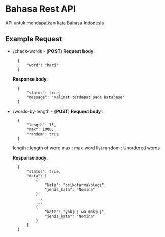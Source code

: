 # Bahasa Rest API
API untuk mendapatkan kata Bahasa Indonesia

## Example Request
- /check-words - (**POST**)
    **Request body**:

        {
            "word": "hari"
        }

    **Response body**:
    
        {
            "status": true,
            "message": "Kalimat terdapat pada Database"
        }

- /words-by-length - (**POST**)
    **Request body** :     

        {
            "length": 15,
            "max": 1000,
            "random": true
        }

    length : length of word
    max    : max word list
    random : Unordered words
    
    **Response body**:
    
        {
            "status": true,
            "data": [
                {
                    "kata": "psikofarmakologi",
                    "jenis_kata": "Nomina"
                },
                ...
                ...
                {
                    "kata": "yakjuj wa makjuj",
                    "jenis_kata": "Nomina"
                }
            ]
        }